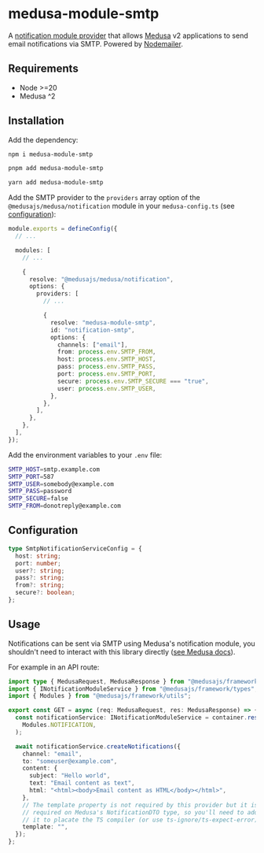 # medusa-module-smtp

A [notification module provider](https://docs.medusajs.com/resources/architectural-modules/notification) that allows [Medusa](https://medusajs.com) v2 applications to send email notifications via SMTP. Powered by [Nodemailer](https://github.com/nodemailer/nodemailer).

## Requirements

- Node >=20
- Medusa ^2

## Installation

Add the dependency:

```sh
npm i medusa-module-smtp
```

```sh
pnpm add medusa-module-smtp
```

```sh
yarn add medusa-module-smtp
```

Add the SMTP provider to the `providers` array option of the `@medusajs/medusa/notification` module in your `medusa-config.ts` (see [configuration](#configuration)):

```ts
module.exports = defineConfig({
  // ...

  modules: [
    // ...

    {
      resolve: "@medusajs/medusa/notification",
      options: {
        providers: [
          // ...

          {
            resolve: "medusa-module-smtp",
            id: "notification-smtp",
            options: {
              channels: ["email"],
              from: process.env.SMTP_FROM,
              host: process.env.SMTP_HOST,
              pass: process.env.SMTP_PASS,
              port: process.env.SMTP_PORT,
              secure: process.env.SMTP_SECURE === "true",
              user: process.env.SMTP_USER,
            },
          },
        ],
      },
    },
  ],
});
```

Add the environment variables to your `.env` file:

```sh
SMTP_HOST=smtp.example.com
SMTP_PORT=587
SMTP_USER=somebody@example.com
SMTP_PASS=password
SMTP_SECURE=false
SMTP_FROM=donotreply@example.com
```

## Configuration

```ts
type SmtpNotificationServiceConfig = {
  host: string;
  port: number;
  user?: string;
  pass?: string;
  from?: string;
  secure?: boolean;
};
```

## Usage

Notifications can be sent via SMTP using Medusa's notification module, you shouldn't need to interact with this library directly ([see Medusa docs](https://docs.medusajs.com/resources/architectural-modules/notification/send-notification)).

For example in an API route:

```ts
import type { MedusaRequest, MedusaResponse } from "@medusajs/framework/http";
import { INotificationModuleService } from "@medusajs/framework/types";
import { Modules } from "@medusajs/framework/utils";

export const GET = async (req: MedusaRequest, res: MedusaResponse) => {
  const notificationService: INotificationModuleService = container.resolve(
    Modules.NOTIFICATION,
  );

  await notificationService.createNotifications({
    channel: "email",
    to: "someuser@example.com",
    content: {
      subject: "Hello world",
      text: "Email content as text",
      html: "<html><body>Email content as HTML</body></html>",
    },
    // The template property is not required by this provider but it is
    // required on Medusa's NotificationDTO type, so you'll need to add
    // it to placate the TS compiler (or use ts-ignore/ts-expect-error).
    template: "",
  });
};
```
